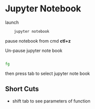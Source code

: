 # Jupyter Notebook

launch

```bash
    jupyter notebook
```

pause notebook from cmd  **ctl+z**

Un-pause jupyter note book

``` bash

fg

```

then press tab to select jupyter note book

## Short Cuts

- shift tab to see parameters of function
